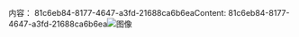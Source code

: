 <span data-ttu-id="5ade2-101">内容： 81c6eb84-8177-4647-a3fd-21688ca6b6ea</span><span class="sxs-lookup"><span data-stu-id="5ade2-101">Content: 81c6eb84-8177-4647-a3fd-21688ca6b6ea</span></span>![图像](1d87ccaf-70a6-4766-b0c9-2e8c2d8e89cf.png)
